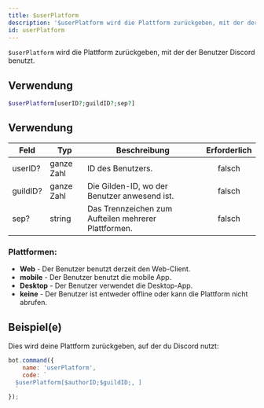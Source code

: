 ```yaml
---
title: $userPlatform
description: '$userPlatform wird die Plattform zurückgeben, mit der der Benutzer Discord benutzt.'
id: userPlatform
---
```


`$userPlatform` wird die Plattform zurückgeben, mit der der Benutzer Discord benutzt.

## Verwendung

```php
$userPlatform[userID?;guildID?;sep?]
```

## Verwendung

| Feld     | Typ        | Beschreibung                                         | Erforderlich |
| -------- | ---------- | ---------------------------------------------------- |:------------:|
| userID?  | ganze Zahl | ID des Benutzers.                                    |    falsch    |
| guildID? | ganze Zahl | Die Gilden-ID, wo der Benutzer anwesend ist.         |    falsch    |
| sep?     | string     | Das Trennzeichen zum Aufteilen mehrerer Plattformen. |    falsch    |

### Plattformen:
- **Web** - Der Benutzer benutzt derzeit den Web-Client.
- **mobile** - Der Benutzer benutzt die mobile App.
- **Desktop** - Der Benutzer verwendet die Desktop-App.
- **keine** - Der Benutzer ist entweder offline oder kann die Plattform nicht abrufen.

## Beispiel(e)

Dies wird deine Plattform zurückgeben, auf der du Discord nutzt:

```javascript
bot.command({
    name: 'userPlatform',
    code: `
  $userPlatform[$authorID;$guildID;, ]
  `
});
```
